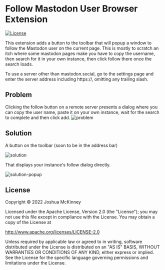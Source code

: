 # Follow Mastodon User Browser Extension

[![License](https://img.shields.io/badge/License-Apache_2.0-blue.svg)](https://opensource.org/licenses/Apache-2.0)

This extension adds a button to the toolbar that will popup a window to follow
the Mastodon user on the current page. This is mostly to scratch an itch where
some mastodon pages make you have to copy the username, then search for it in
your own instance, then click follow there once the search loads.

To use a server other than mastodon.social, go to the settings page and enter
the server address including https://, omitting any trailing slash.

## Problem

Clicking the follow button on a remote server presents a dialog where you can
copy the user name, paste it on your own instance, wait for the search to
complete and then click add.
![problem](https://user-images.githubusercontent.com/381361/200236814-4b62bdd1-1723-409a-a71e-4870e6a5bceb.png)

## Solution

A button on the toolbar (soon to be in the address bar)

![solution](https://user-images.githubusercontent.com/381361/200236821-37232f56-9903-4749-9af5-0370bef103a2.png)

That displays your instance's follow dialog directly.

![solution-popup](https://user-images.githubusercontent.com/381361/200238268-86f88737-971e-4f53-83eb-c968cf62e04f.png)


## License

Copyright ©️ 2022 Joshua McKinney

Licensed under the Apache License, Version 2.0 (the "License");
you may not use this file except in compliance with the License.
You may obtain a copy of the License at

http://www.apache.org/licenses/LICENSE-2.0

Unless required by applicable law or agreed to in writing, software
distributed under the License is distributed on an "AS IS" BASIS,
WITHOUT WARRANTIES OR CONDITIONS OF ANY KIND, either express or implied.
See the License for the specific language governing permissions and
limitations under the License.
